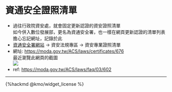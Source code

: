 # 資通安全證照清單
- 過往行政院資安處，就會固定更新認證的資安證照清單  
  如今併入數位發展部，更名為資通安全署，也一樣在網頁更新認證的清單列表  
  擔心忘記網址，記錄於此
- [資通安全署網站](https://moda.gov.tw/ACS) -> 資安法規專區 -> 資安專業證照清單
- 網址: https://moda.gov.tw/ACS/laws/certificates/676  
  最近瀏覽此網頁的截圖  
  ![](https://i.imgur.com/bZeJNB4.png)  
- ref: https://moda.gov.tw/ACS/laws/faq/03/602

---
{%hackmd @kmo/widget_license %}
